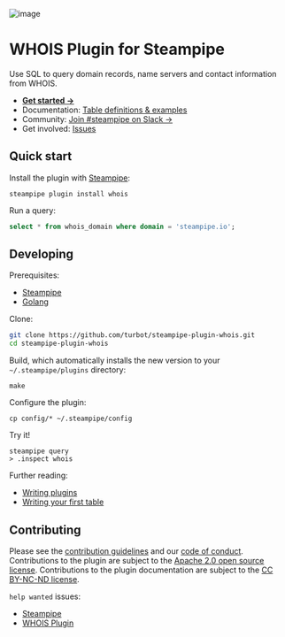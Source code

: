 ![image](https://hub.steampipe.io/images/plugins/turbot/whois-social-graphic.png)

# WHOIS Plugin for Steampipe

Use SQL to query domain records, name servers and contact information from WHOIS.

* **[Get started →](https://hub.steampipe.io/plugins/turbot/whois)**
* Documentation: [Table definitions & examples](https://hub.steampipe.io/plugins/turbot/whois/tables)
* Community: [Join #steampipe on Slack →](https://turbot.com/community/join)
* Get involved: [Issues](https://github.com/turbot/steampipe-plugin-whois/issues)

## Quick start

Install the plugin with [Steampipe](https://steampipe.io):
```shell
steampipe plugin install whois
```

Run a query:
```sql
select * from whois_domain where domain = 'steampipe.io';
```

## Developing

Prerequisites:
- [Steampipe](https://steampipe.io/downloads)
- [Golang](https://golang.org/doc/install)

Clone:

```sh
git clone https://github.com/turbot/steampipe-plugin-whois.git
cd steampipe-plugin-whois
```

Build, which automatically installs the new version to your `~/.steampipe/plugins` directory:
```
make
```

Configure the plugin:
```
cp config/* ~/.steampipe/config
```

Try it!
```
steampipe query
> .inspect whois
```

Further reading:
* [Writing plugins](https://steampipe.io/docs/develop/writing-plugins)
* [Writing your first table](https://steampipe.io/docs/develop/writing-your-first-table)

## Contributing

Please see the [contribution guidelines](https://github.com/turbot/steampipe/blob/main/CONTRIBUTING.md) and our [code of conduct](https://github.com/turbot/steampipe/blob/main/CODE_OF_CONDUCT.md). Contributions to the plugin are subject to the [Apache 2.0 open source license](https://github.com/turbot/steampipe-plugin-databricks/blob/main/LICENSE). Contributions to the plugin documentation are subject to the [CC BY-NC-ND license](https://github.com/turbot/steampipe-plugin-databricks/blob/main/docs/LICENSE).

`help wanted` issues:
- [Steampipe](https://github.com/turbot/steampipe/labels/help%20wanted)
- [WHOIS Plugin](https://github.com/turbot/steampipe-plugin-whois/labels/help%20wanted)
